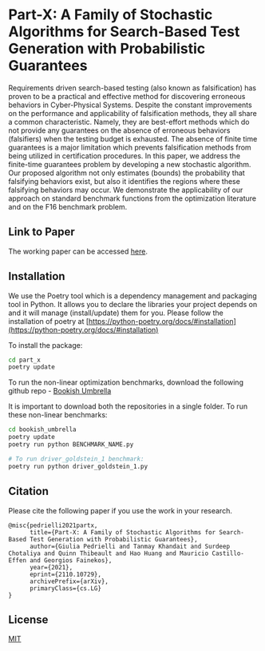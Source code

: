 # Part-X: A Family of Stochastic Algorithms for Search-Based Test Generation with Probabilistic Guarantees

Requirements driven search-based testing (also known as falsification) has proven to be a practical and effective method for discovering erroneous behaviors in Cyber-Physical Systems. Despite the constant improvements on the performance and applicability of falsification methods, they all share a common characteristic. Namely, they are best-effort methods which do not provide any guarantees on the absence of erroneous behaviors (falsifiers) when the testing budget is exhausted. The absence of finite time guarantees is a major limitation which prevents falsification methods from being utilized in certification procedures. In this paper, we address the finite-time guarantees problem by developing a new stochastic algorithm. Our proposed algorithm not only estimates (bounds) the probability that falsifying behaviors exist, but also it identifies the regions where these falsifying behaviors may occur. We demonstrate the applicability of our approach on standard benchmark functions from the optimization literature and on the F16 benchmark problem. 


## Link to Paper
The working paper can be accessed [here](https://arxiv.org/abs/2110.10729#).

## Installation
We use the Poetry tool which is a dependency management and packaging tool in Python. It allows you to declare the libraries your project depends on and it will manage (install/update) them for you. Please follow the installation of poetry at [https://python-poetry.org/docs/#installation](https://python-poetry.org/docs/#installation)

To install the package:
```bash
cd part_x
poetry update
```

To run the non-linear optimization benchmarks, download the following github repo - [Bookish Umbrella](https://github.com/DaitTan/bookish-umbrella)

It is important to download both the repositories in a single folder.
To run these non-linear benchmarks:
```bash
cd bookish_umbrella
poetry update
poetry run python BENCHMARK_NAME.py

# To run driver_goldstein_1 benchmark:
poetry run python driver_goldstein_1.py
```

## Citation
Please cite the following paper if you use the work in your research.
```
@misc{pedrielli2021partx,
      title={Part-X: A Family of Stochastic Algorithms for Search-Based Test Generation with Probabilistic Guarantees}, 
      author={Giulia Pedrielli and Tanmay Khandait and Surdeep Chotaliya and Quinn Thibeault and Hao Huang and Mauricio Castillo-Effen and Georgios Fainekos},
      year={2021},
      eprint={2110.10729},
      archivePrefix={arXiv},
      primaryClass={cs.LG}
}
```

## License
[MIT](https://choosealicense.com/licenses/mit/)
